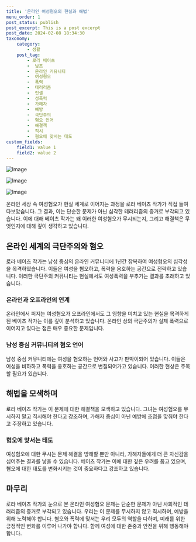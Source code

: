 ```yaml
---
title: '온라인 여성혐오의 현실과 해법'
menu_order: 1
post_status: publish
post_excerpt: This is a post excerpt
post_date: 2024-02-08 18:34:30
taxonomy:
    category:
        - 생활
    post_tag:
        - 로라 베이츠
        -  남초
        -  온라인 커뮤니티
        -  여성혐오
        -  폭력
        -  테러리즘
        -  인셀
        -  성폭력
        -  가해자
        -  예방
        -  극단주의
        -  혐오 언어
        -  해결책
        -  직시
        -  혐오에 맞서는 태도
custom_fields:
    field1: value 1
    field2: value 2
---
```


![Image](https://imgnews.pstatic.net/image/308/2024/02/08/0000034260_001_20240208064114104.jpg?type=w647)

![Image](https://imgnews.pstatic.net/image/308/2024/02/08/0000034260_002_20240208064114138.jpg?type=w647)

![Image](https://imgnews.pstatic.net/image/308/2024/02/08/0000034260_003_20240208064114181.jpg?type=w647)

온라인 세상 속 여성혐오가 현실 세계로 이어지는 과정을 로라 베이츠 작가가 직접 들여다보았습니다. 그 결과, 이는 단순한 문제가 아닌 심각한 테러리즘의 증거로 부각되고 있습니다. 이에 대해 베이츠 작가는 왜 이러한 여성혐오가 무시되는지, 그리고 해결책은 무엇인지에 대해 깊이 생각하고 있습니다.
## 온라인 세계의 극단주의와 혐오
로라 베이츠 작가는 남성 중심의 온라인 커뮤니티에 1년간 잠복하여 여성혐오의 심각성을 목격하였습니다. 이들은 여성을 혐오하고, 폭력을 옹호하는 공간으로 전락하고 있습니다. 이러한 극단주의 커뮤니티는 현실에서도 여성폭력을 부추기는 결과를 초래하고 있습니다.
### 온라인과 오프라인의 연계
온라인에서 퍼지는 여성혐오가 오프라인에서도 그 영향을 미치고 있는 현실을 목격하게 된 베이츠 작가는 이를 깊이 분석하고 있습니다. 온라인 상의 극단주의가 실제 폭력으로 이어지고 있다는 점은 매우 중요한 문제입니다.
### 남성 중심 커뮤니티의 혐오 언어
남성 중심 커뮤니티에는 여성을 혐오하는 언어와 사고가 판박이되어 있습니다. 이들은 여성을 비하하고 폭력을 옹호하는 공간으로 변질되어가고 있습니다. 이러한 현상은 주목할 필요가 있습니다.
## 해법을 모색하며
로라 베이츠 작가는 이 문제에 대한 해결책을 모색하고 있습니다. 그녀는 여성혐오를 무시하지 말고 직시해야 한다고 강조하며, 가해자 중심이 아닌 예방에 초점을 맞춰야 한다고 주장하고 있습니다.
### 혐오에 맞서는 태도
여성혐오에 대한 무시는 문제 해결을 방해할 뿐만 아니라, 가해자들에게 더 큰 자신감을 심어주는 결과를 낳을 수 있습니다. 베이츠 작가는 이에 대한 깊은 우려를 품고 있으며, 혐오에 대한 태도를 변화시키는 것이 중요하다고 강조하고 있습니다.
## 마무리
로라 베이츠 작가의 눈으로 본 온라인 여성혐오 문제는 단순한 문제가 아닌 사회적인 테러리즘의 증거로 부각되고 있습니다. 우리는 이 문제를 무시하지 않고 직시하며, 예방을 위해 노력해야 합니다. 혐오와 폭력에 맞서는 우리 모두의 역할을 다하며, 미래를 위한 긍정적인 변화를 이루어 나가야 합니다. 함께 여성에 대한 존중과 안전을 위해 행동해야 합니다.
